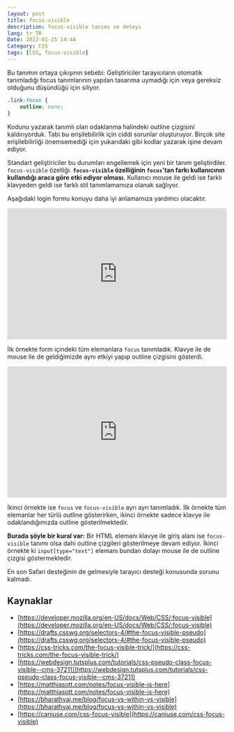 ```yaml
---
layout: post
title: focus-visible
description: focus-visible tanımı ve detayı
lang: tr_TR
Date: 2022-01-25 14:44
Category: CSS
tags: [CSS, focus-visible]
---
```


Bu tanımın ortaya çıkışının sebebi: Geliştiriciler tarayıcıların otomatik tanımladığı focus tanımlarının yapılan tasarıma uymadığı için veya gereksiz olduğunu düşündüğü için siliyor.

```css
.link:focus {
	outline: none;
}
```

Kodunu yazarak tanımlı olan odaklanma halindeki outline çizgisini kaldırıyorduk. Tabi bu  erişilebilirlik için ciddi sorunlar oluşturuyor. Birçok site erişilebilirliği önemsemediği için yukarıdaki gibi kodlar yazarak işine devam ediyor. 

Standart geliştiriciler bu durumları engellemek için yeni bir tanım geliştirdiler. `focus-visible` özelliği. **`focus-visible` özelliğinin `focus`'tan farkı kullanıcının kullandığı araca göre etki ediyor olması.** Kullanıcı mouse ile geldi ise farklı klavyeden geldi ise farklı stil tanımlamamıza olanak sağlıyor.

Aşağıdaki login formu konuyu daha iyi anlamamıza yardımcı olacaktır.

<iframe height="300" style="width: 100%;" scrolling="no" title="focus-visible - 1" src="https://codepen.io/fatihhayri/embed/ZEXdMQz?default-tab=html%2Cresult" frameborder="no" loading="lazy" allowtransparency="true" allowfullscreen="true">
</iframe>

İlk örnekte form içindeki tüm elemanlara `focus` tanımladık. Klavye ile de mouse ile de geldiğimizde aynı etkiyi yapıp outline çizgisini gösterdi.

<iframe height="300" style="width: 100%;" scrolling="no" title="focus-visible - 2" src="https://codepen.io/fatihhayri/embed/mdBZGML?default-tab=html%2Cresult" frameborder="no" loading="lazy" allowtransparency="true" allowfullscreen="true">
</iframe>

İkinci örnekte ise `focus` ve `focus-visible` ayrı ayrı tanımladık. İlk örnekte tüm elemanlar her türlü outline gösterirken, ikinci örnekte sadece klavye ile odaklandığımızda outline gösterilmektedir.

**Burada şöyle bir kural var:**  Bir HTML elemanı klavye ile giriş alanı ise `focus-visible` tanımı olsa dahi outline çizgileri gösterilmeye devam ediyor. İkinci örnekte ki `input[type="text"]` elemanı bundan dolayı mouse ile de outline çizgisi göstermektedir.

En son Safari desteğinin de gelmesiyle tarayıcı desteği konusunda sorunu kalmadı.

## Kaynaklar

 - [https://developer.mozilla.org/en-US/docs/Web/CSS/:focus-visible](https://developer.mozilla.org/en-US/docs/Web/CSS/:focus-visible)
 - [https://drafts.csswg.org/selectors-4/#the-focus-visible-pseudo](https://drafts.csswg.org/selectors-4/#the-focus-visible-pseudo)
 - [https://css-tricks.com/the-focus-visible-trick/](https://css-tricks.com/the-focus-visible-trick/)
 - [https://webdesign.tutsplus.com/tutorials/css-pseudo-class-focus-visible--cms-37211](https://webdesign.tutsplus.com/tutorials/css-pseudo-class-focus-visible--cms-37211)
 - [https://matthiasott.com/notes/focus-visible-is-here](https://matthiasott.com/notes/focus-visible-is-here)
 - [https://bharathvaj.me/blog/focus-vs-within-vs-visible](https://bharathvaj.me/blog/focus-vs-within-vs-visible)
 - [https://caniuse.com/css-focus-visible](https://caniuse.com/css-focus-visible)
